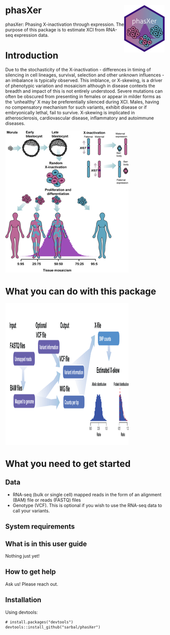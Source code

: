 # phasXer <img src="./figs/sticker.gif" align="right" height = 150/>
phasXer: Phasing X-inactivation through expression. The purpose of this package is to estimate XCI from RNA-seq expression data. 

# Introduction 
Due to the stochasticity of the X-inactivation - differences in timing of silencing in cell lineages, survival, selection and other unknown influences - an imbalance is typically observed. This imblance, or X-skewing, is a driver of phenotypic variation and mosaicism although in disease contexts the breadth and impact of this is not entirely understood. Severe mutations can often be obscured from presenting in females or appear in milder forms as the ‘unhealthy’ X may be preferentially silenced during XCI. Males, having no compensatory mechanism for such variants, exhibit disease or if embryonically lethal, fail to survive. X-skewing is implicated in atherosclerosis, cardiovascular disease, inflammatory and autoimmune diseases.

<img src="./figs/xci.png" width="390" height="450" title=""> 

# What you can do with this package
<img src="./figs/workflow.png" width="390" height="450" title=""> 

# What you need to get started
## Data
- RNA-seq (bulk or single cell) mapped reads in the form of an alignment (BAM) file or reads (FASTQ) files 
- Genotype (VCF). This is optional if you wish to use the RNA-seq data to call your variants. 

## System requirements
## What is in this user guide
Nothing just yet! 
## How to get help
Ask us! Please reach out.
## Installation
Using devtools:
```
# install.packages("devtools")
devtools::install_github("sarbal/phasXer")
```
